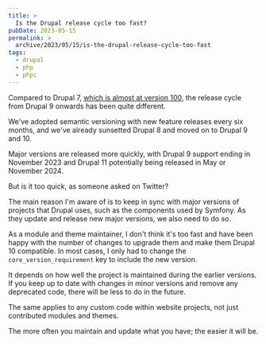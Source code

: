 ```yaml
---
title: >
  Is the Drupal release cycle too fast?
pubDate: 2023-05-15
permalink: >
  archive/2023/05/15/is-the-drupal-release-cycle-too-fast
tags:
  - drupal
  - php
  - phpc
---
```


Compared to Drupal 7, [which is almost at version 100](https://oliverdavies.dev/archive/2023/04/30/will-we-see-drupal-7-100), the release cycle from Drupal 9 onwards has been quite different.

We've adopted semantic versioning with new feature releases every six months, and we've already sunsetted Drupal 8 and moved on to Drupal 9 and 10.

Major versions are released more quickly, with Drupal 9 support ending in November 2023 and Drupal 11 potentially being released in May or November 2024.

But is it too quick, as someone asked on Twitter?

The main reason I'm aware of is to keep in sync with major versions of projects that Drupal uses, such as the components used by Symfony. As they update and release new major versions, we also need to do so.

As a module and theme maintainer, I don't think it's too fast and have been happy with the number of changes to upgrade them and make them Drupal 10 compatible. In most cases, I only had to change the `core_version_requirement` key to include the new version.

It depends on how well the project is maintained during the earlier versions. If you keep up to date with changes in minor versions and remove any deprecated code, there will be less to do in the future.

The same applies to any custom code within website projects, not just contributed modules and themes.

The more often you maintain and update what you have; the easier it will be.
